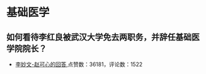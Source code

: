 #  基础医学 
## 如何看待李红良被武汉大学免去两职务，并辞任基础医学院院长？
- [李妙文-赵可心的回答](https://www.zhihu.com/question/421360246/answer/1477121101),点赞数：36181，评论数：1522
